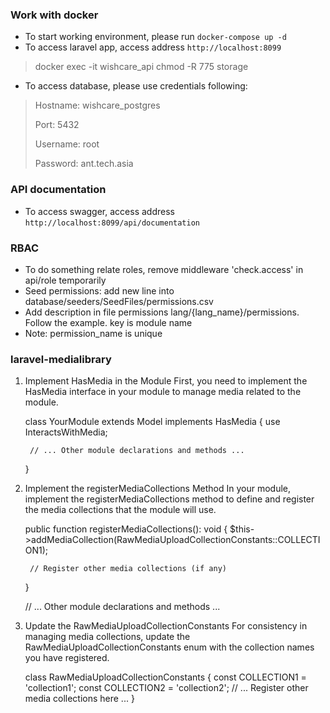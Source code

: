 ### Work with docker
- To start working environment, please run `docker-compose up -d`
- To access laravel app, access address `http://localhost:8099`
>docker exec -it wishcare_api chmod -R 775 storage
- To access database, please use credentials following:
> Hostname: wishcare_postgres
>
> Port: 5432
>
> Username: root
>
> Password: ant.tech.asia


### API documentation 
- To access swagger, access address `http://localhost:8099/api/documentation`

### RBAC
- To do something relate roles, remove middleware 'check.access' in api/role temporarily
- Seed permissions: add new line into database/seeders/SeedFiles/permissions.csv
- Add description in file permissions lang/{lang_name}/permissions. Follow the example. key is module name
- Note: permission_name is unique
### laravel-medialibrary

1. Implement HasMedia in the Module
First, you need to implement the HasMedia interface in your module to manage media related to the module.


    class YourModule extends Model implements HasMedia
    {
    use InteractsWithMedia;

        // ... Other module declarations and methods ...
    }
2. Implement the registerMediaCollections Method
   In your module, implement the registerMediaCollections method to define and register the media collections that the module will use.


    public function registerMediaCollections(): void
    {
        $this->addMediaCollection(RawMediaUploadCollectionConstants::COLLECTION1);

        // Register other media collections (if any)
    }

    // ... Other module declarations and methods ...
3. Update the RawMediaUploadCollectionConstants
   For consistency in managing media collections, update the RawMediaUploadCollectionConstants enum with the collection names you have registered.


    class RawMediaUploadCollectionConstants
    {
    const COLLECTION1 = 'collection1';
    const COLLECTION2 = 'collection2';
    // ... Register other media collections here ...
    }
